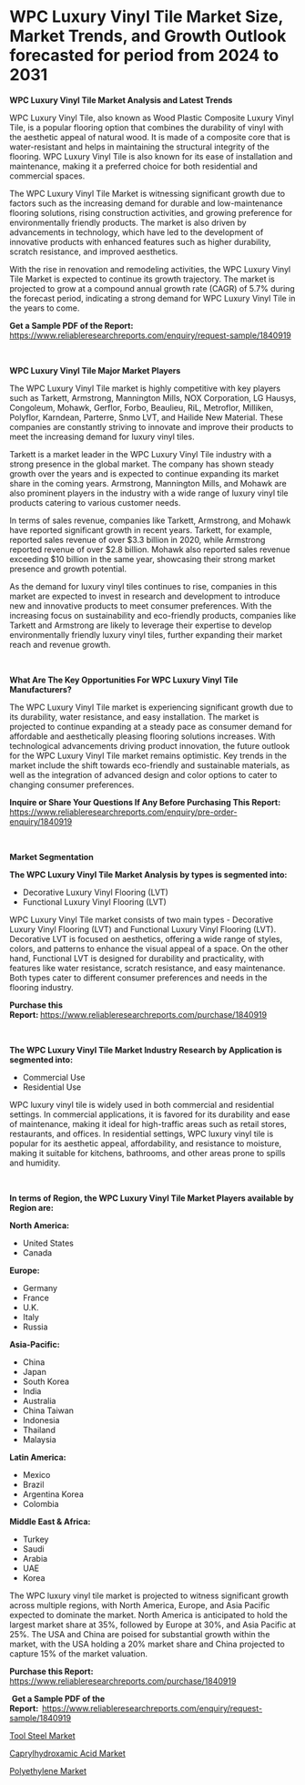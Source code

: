 <p><h1>WPC Luxury Vinyl Tile Market Size, Market Trends, and Growth Outlook forecasted for period from 2024 to 2031</h1></p><p><strong>WPC Luxury Vinyl Tile Market Analysis and Latest Trends</strong></p>
<p><p>WPC Luxury Vinyl Tile, also known as Wood Plastic Composite Luxury Vinyl Tile, is a popular flooring option that combines the durability of vinyl with the aesthetic appeal of natural wood. It is made of a composite core that is water-resistant and helps in maintaining the structural integrity of the flooring. WPC Luxury Vinyl Tile is also known for its ease of installation and maintenance, making it a preferred choice for both residential and commercial spaces.</p><p>The WPC Luxury Vinyl Tile Market is witnessing significant growth due to factors such as the increasing demand for durable and low-maintenance flooring solutions, rising construction activities, and growing preference for environmentally friendly products. The market is also driven by advancements in technology, which have led to the development of innovative products with enhanced features such as higher durability, scratch resistance, and improved aesthetics.</p><p>With the rise in renovation and remodeling activities, the WPC Luxury Vinyl Tile Market is expected to continue its growth trajectory. The market is projected to grow at a compound annual growth rate (CAGR) of 5.7% during the forecast period, indicating a strong demand for WPC Luxury Vinyl Tile in the years to come.</p></p>
<p><strong>Get a Sample PDF of the Report:&nbsp;</strong> <a href="https://www.reliableresearchreports.com/enquiry/request-sample/1840919">https://www.reliableresearchreports.com/enquiry/request-sample/1840919</a></p>
<p>&nbsp;</p>
<p><strong>WPC Luxury Vinyl Tile Major Market Players</strong></p>
<p><p>The WPC Luxury Vinyl Tile market is highly competitive with key players such as Tarkett, Armstrong, Mannington Mills, NOX Corporation, LG Hausys, Congoleum, Mohawk, Gerflor, Forbo, Beaulieu, RiL, Metroflor, Milliken, Polyflor, Karndean, Parterre, Snmo LVT, and Hailide New Material. These companies are constantly striving to innovate and improve their products to meet the increasing demand for luxury vinyl tiles.</p><p>Tarkett is a market leader in the WPC Luxury Vinyl Tile industry with a strong presence in the global market. The company has shown steady growth over the years and is expected to continue expanding its market share in the coming years. Armstrong, Mannington Mills, and Mohawk are also prominent players in the industry with a wide range of luxury vinyl tile products catering to various customer needs.</p><p>In terms of sales revenue, companies like Tarkett, Armstrong, and Mohawk have reported significant growth in recent years. Tarkett, for example, reported sales revenue of over $3.3 billion in 2020, while Armstrong reported revenue of over $2.8 billion. Mohawk also reported sales revenue exceeding $10 billion in the same year, showcasing their strong market presence and growth potential.</p><p>As the demand for luxury vinyl tiles continues to rise, companies in this market are expected to invest in research and development to introduce new and innovative products to meet consumer preferences. With the increasing focus on sustainability and eco-friendly products, companies like Tarkett and Armstrong are likely to leverage their expertise to develop environmentally friendly luxury vinyl tiles, further expanding their market reach and revenue growth.</p></p>
<p>&nbsp;</p>
<p><strong>What Are The Key Opportunities For WPC Luxury Vinyl Tile Manufacturers?</strong></p>
<p><p>The WPC Luxury Vinyl Tile market is experiencing significant growth due to its durability, water resistance, and easy installation. The market is projected to continue expanding at a steady pace as consumer demand for affordable and aesthetically pleasing flooring solutions increases. With technological advancements driving product innovation, the future outlook for the WPC Luxury Vinyl Tile market remains optimistic. Key trends in the market include the shift towards eco-friendly and sustainable materials, as well as the integration of advanced design and color options to cater to changing consumer preferences.</p></p>
<p><strong>Inquire or Share Your Questions If Any Before Purchasing This Report:</strong> <a href="https://www.reliableresearchreports.com/enquiry/pre-order-enquiry/1840919">https://www.reliableresearchreports.com/enquiry/pre-order-enquiry/1840919</a></p>
<p>&nbsp;</p>
<p><strong>Market Segmentation</strong></p>
<p><strong>The WPC Luxury Vinyl Tile Market Analysis by types is segmented into:</strong></p>
<p><ul><li>Decorative Luxury Vinyl Flooring (LVT)</li><li>Functional Luxury Vinyl Flooring (LVT)</li></ul></p>
<p><p>WPC Luxury Vinyl Tile market consists of two main types - Decorative Luxury Vinyl Flooring (LVT) and Functional Luxury Vinyl Flooring (LVT). Decorative LVT is focused on aesthetics, offering a wide range of styles, colors, and patterns to enhance the visual appeal of a space. On the other hand, Functional LVT is designed for durability and practicality, with features like water resistance, scratch resistance, and easy maintenance. Both types cater to different consumer preferences and needs in the flooring industry.</p></p>
<p><strong>Purchase this Report:&nbsp;</strong><a href="https://www.reliableresearchreports.com/purchase/1840919">https://www.reliableresearchreports.com/purchase/1840919</a></p>
<p>&nbsp;</p>
<p><strong>The WPC Luxury Vinyl Tile Market Industry Research by Application is segmented into:</strong></p>
<p><ul><li>Commercial Use</li><li>Residential Use</li></ul></p>
<p><p>WPC luxury vinyl tile is widely used in both commercial and residential settings. In commercial applications, it is favored for its durability and ease of maintenance, making it ideal for high-traffic areas such as retail stores, restaurants, and offices. In residential settings, WPC luxury vinyl tile is popular for its aesthetic appeal, affordability, and resistance to moisture, making it suitable for kitchens, bathrooms, and other areas prone to spills and humidity.</p></p>
<p>&nbsp;</p>
<p><strong>In terms of Region, the WPC Luxury Vinyl Tile Market Players available by Region are:</strong></p>
<p>
    <p> <strong> North America: </strong>
        <ul>
            <li>United States</li>
            <li>Canada</li>
        </ul>
        </p> 
    <p> <strong> Europe: </strong>
        <ul>
            <li>Germany</li>
            <li>France</li>
            <li>U.K.</li>
            <li>Italy</li>
            <li>Russia</li>
        </ul>
        </p> 
    <p> <strong> Asia-Pacific: </strong>
        <ul>
            <li>China</li>
            <li>Japan</li>
            <li>South Korea</li>
            <li>India</li>
            <li>Australia</li>
            <li>China Taiwan</li>
            <li>Indonesia</li>
            <li>Thailand</li>
            <li>Malaysia</li>
        </ul>
        </p> 
    <p> <strong> Latin America: </strong>
        <ul>
            <li>Mexico</li>
            <li>Brazil</li>
            <li>Argentina Korea</li>
            <li>Colombia</li>
        </ul>
        </p> 
    <p> <strong> Middle East & Africa: </strong>
        <ul>
            <li>Turkey</li>
            <li>Saudi</li>
            <li>Arabia</li>
            <li>UAE</li>
            <li>Korea</li>
        </ul>
    </p>
    </p>
<p><p>The WPC luxury vinyl tile market is projected to witness significant growth across multiple regions, with North America, Europe, and Asia Pacific expected to dominate the market. North America is anticipated to hold the largest market share at 35%, followed by Europe at 30%, and Asia Pacific at 25%. The USA and China are poised for substantial growth within the market, with the USA holding a 20% market share and China projected to capture 15% of the market valuation.</p></p>
<p><strong>Purchase this Report: </strong><a href="https://www.reliableresearchreports.com/purchase/1840919">https://www.reliableresearchreports.com/purchase/1840919</a></p>
<p>&nbsp;<strong>Get a Sample PDF of the Report:&nbsp;&nbsp;</strong><a href="https://www.reliableresearchreports.com/enquiry/request-sample/1840919">https://www.reliableresearchreports.com/enquiry/request-sample/1840919</a></p>
<p><strong></strong></p>
<p><p><a href="https://funky-papaya-cf4.notion.site/Tool-Steel-Market-Research-Report-Provides-Critical-Insights-that-can-help-Shape-Business-Developmen-90ee3157c24a470e934dda47e6a3e1a6">Tool Steel Market</a></p><p><a href="https://confirmed-shield-e13.notion.site/Caprylhydroxamic-Acid-Market-Size-Focuses-on-Market-Dynamics-In-Depth-Analysis-and-Future-Projectio-9276ebee8c0340efa8c810a7fab7a612">Caprylhydroxamic Acid Market</a></p><p><a href="https://sore-arch-6db.notion.site/Polyethylene-Market-with-the-goal-of-estimating-the-market-size-and-future-growth-potential-of-vario-2f7549fee77a44d48d623149c4a3eac0">Polyethylene Market</a></p></p>
